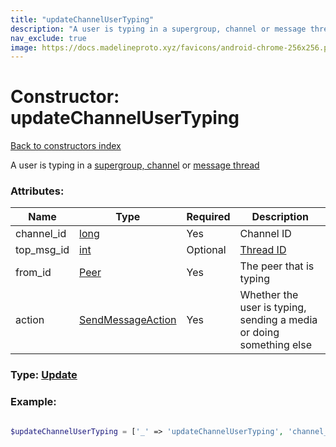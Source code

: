 ```yaml
---
title: "updateChannelUserTyping"
description: "A user is typing in a supergroup, channel or message thread"
nav_exclude: true
image: https://docs.madelineproto.xyz/favicons/android-chrome-256x256.png
---
```

# Constructor: updateChannelUserTyping  
[Back to constructors index](/API_docs/constructors/index.html)



A user is typing in a [supergroup, channel](https://core.telegram.org/api/channel) or [message thread](https://core.telegram.org/api/threads)

### Attributes:

| Name     |    Type       | Required | Description |
|----------|---------------|----------|-------------|
|channel\_id|[long](/API_docs/types/long.html) | Yes|Channel ID|
|top\_msg\_id|[int](/API_docs/types/int.html) | Optional|[Thread ID](https://core.telegram.org/api/threads)|
|from\_id|[Peer](/API_docs/types/Peer.html) | Yes|The peer that is typing|
|action|[SendMessageAction](/API_docs/types/SendMessageAction.html) | Yes|Whether the user is typing, sending a media or doing something else|



### Type: [Update](/API_docs/types/Update.html)


### Example:

```php

$updateChannelUserTyping = ['_' => 'updateChannelUserTyping', 'channel_id' => long, 'top_msg_id' => int, 'from_id' => Peer, 'action' => SendMessageAction];
```  
